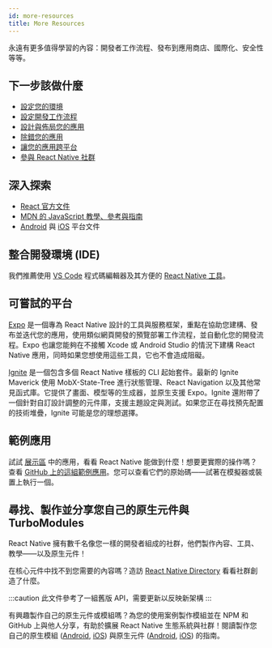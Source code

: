 ```yaml
---
id: more-resources
title: More Resources
---
```


永遠有更多值得學習的內容：開發者工作流程、發布到應用商店、國際化、安全性等等。

## 下一步該做什麼

- [設定您的環境](environment-setup)
- [設定開發工作流程](running-on-device)
- [設計與佈局您的應用](flexbox)
- [除錯您的應用](debugging)
- [讓您的應用跨平台](platform-specific-code)
- [參與 React Native 社群](/community/overview)

## 深入探索

- [React 官方文件](https://react.dev/learn)
- [MDN 的 JavaScript 教學、參考與指南](https://developer.mozilla.org/en-US/docs/Web/JavaScript)
- [Android](https://developer.android.com/docs) 與 [iOS](https://developer.apple.com/documentation/uikit) 平台文件

## 整合開發環境 (IDE)

我們推薦使用 [VS Code](https://code.visualstudio.com/) 程式碼編輯器及其方便的 [React Native 工具](https://marketplace.visualstudio.com/items?itemName=msjsdiag.vscode-react-native)。

## 可嘗試的平台

[Expo](https://docs.expo.dev/) 是一個專為 React Native 設計的工具與服務框架，重點在協助您建構、發布並迭代您的應用，使用類似網頁開發的預覽部署工作流程，並自動化您的開發流程。Expo 也讓您能夠在不接觸 Xcode 或 Android Studio 的情況下建構 React Native 應用，同時如果您想使用這些工具，它也不會造成阻礙。

[Ignite](https://github.com/infinitered/ignite) 是一個包含多個 React Native 樣板的 CLI 起始套件。最新的 Ignite Maverick 使用 MobX-State-Tree 進行狀態管理、React Navigation 以及其他常見函式庫。它提供了畫面、模型等的生成器，並原生支援 Expo。Ignite 還附帶了一個針對自訂設計調整的元件庫，支援主題設定與測試。如果您正在尋找預先配置的技術堆疊，Ignite 可能是您的理想選擇。

## 範例應用

試試 [展示區](https://reactnative.dev/showcase) 中的應用，看看 React Native 能做到什麼！想要更實際的操作嗎？查看 [GitHub 上的這組範例應用](https://github.com/ReactNativeNews/React-Native-Apps)。您可以查看它們的原始碼——試著在模擬器或裝置上執行一個。

## 尋找、製作並分享您自己的原生元件與 TurboModules

React Native 擁有數千名像您一樣的開發者組成的社群，他們製作內容、工具、教學——以及原生元件！

在核心元件中找不到您需要的內容嗎？造訪 [React Native Directory](https://reactnative.directory) 看看社群創造了什麼。

:::caution
此文件參考了一組舊版 API，需要更新以反映新架構
:::

有興趣製作自己的原生元件或模組嗎？為您的使用案例製作模組並在 NPM 和 GitHub 上與他人分享，有助於擴展 React Native 生態系統與社群！閱讀製作您自己的原生模組 ([Android](legacy/native-modules-android.md), [iOS](legacy/native-modules-ios.md)) 與原生元件 ([Android](legacy/native-components-android.md), [iOS](legacy/native-components-ios.md)) 的指南。